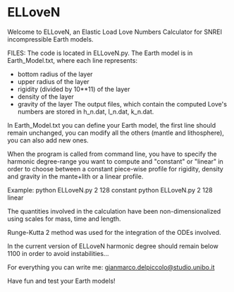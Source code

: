 # ELLoveN
Welcome to ELLoveN, an Elastic Load Love Numbers Calculator for SNREI incompressible Earth models.

FILES:
The code is located in ELLoveN.py.
The Earth model is in Earth_Model.txt, where each line represents:
  - bottom radius of the layer
  - upper radius of the layer
  - rigidity (divided by 10**11) of the layer
  - density of the layer
  - gravity of the layer
The output files, which contain the computed Love's numbers are stored in h_n.dat, l_n.dat, k_n.dat.

In Earth_Model.txt you can define your Earth model, the first line should remain unchanged, you can modify all the others (mantle and lithosphere), you can also add new ones.

When the program is called from command line, you have to specify the harmonic degree-range you want to compute and "constant" or "linear" in order to choose between a constant piece-wise profile for rigidity, density and gravity in the mante+lith or a linear profile.

Example: python ELLoveN.py 2 128 constant
		 python ELLoveN.py 2 128 linear

The quantities involved in the calculation have been non-dimensionalized using scales for mass, time and length.

Runge-Kutta 2 method was used for the integration of the ODEs involved.

In the current version of ELLoveN harmonic degree should remain below 1100 in order to avoid instabilities...

For everything you can write me: gianmarco.delpiccolo@studio.unibo.it

Have fun and test your Earth models!
